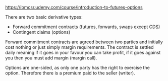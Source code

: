 https://ibmcsr.udemy.com/course/introduction-to-futures-options

There are two basic derivative types:
- Forward commitment contracts (futures, forwards, swaps except CDS)
- Contingent claims (options)

Forward commitment contracts are agreed between two parties and initially cost nothing or just simply margin requirements. The contract is settled daily meaning if it goes in your favour you can take profit, if it goes against you then you must add margin (margin call).

Options are one-sided, as only one party has the right to exercise the option. Therefore there is a premium paid to the seller (writer).